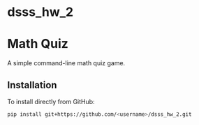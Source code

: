# dsss_hw_2
# Math Quiz

A simple command-line math quiz game.

## Installation

To install directly from GitHub:

```bash
pip install git+https://github.com/<username>/dsss_hw_2.git
